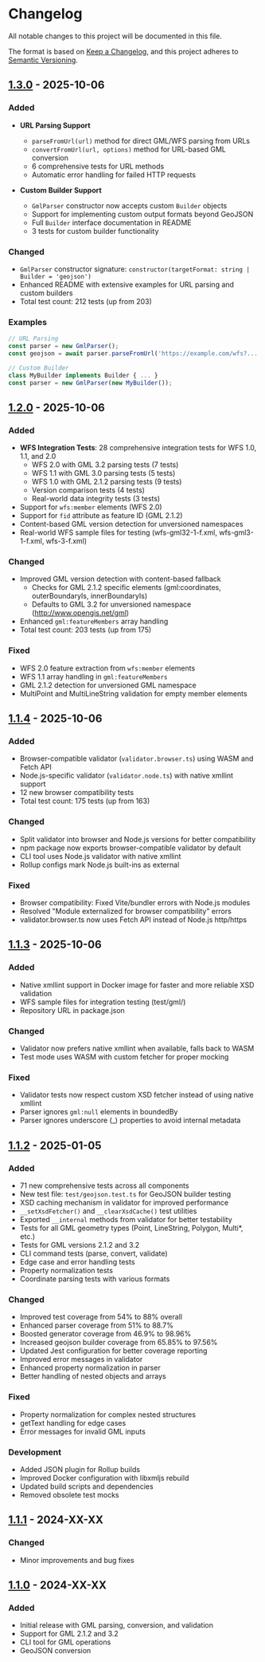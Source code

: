 # Changelog

All notable changes to this project will be documented in this file.

The format is based on [Keep a Changelog](https://keepachangelog.com/en/1.0.0/),
and this project adheres to [Semantic Versioning](https://semver.org/spec/v2.0.0.html).

## [1.3.0] - 2025-10-06

### Added
- **URL Parsing Support**
  - `parseFromUrl(url)` method for direct GML/WFS parsing from URLs
  - `convertFromUrl(url, options)` method for URL-based GML conversion
  - 6 comprehensive tests for URL methods
  - Automatic error handling for failed HTTP requests

- **Custom Builder Support**
  - `GmlParser` constructor now accepts custom `Builder` objects
  - Support for implementing custom output formats beyond GeoJSON
  - Full `Builder` interface documentation in README
  - 3 tests for custom builder functionality

### Changed
- `GmlParser` constructor signature: `constructor(targetFormat: string | Builder = 'geojson')`
- Enhanced README with extensive examples for URL parsing and custom builders
- Total test count: 212 tests (up from 203)

### Examples
```typescript
// URL Parsing
const parser = new GmlParser();
const geojson = await parser.parseFromUrl('https://example.com/wfs?...');

// Custom Builder
class MyBuilder implements Builder { ... }
const parser = new GmlParser(new MyBuilder());
```

## [1.2.0] - 2025-10-06

### Added
- **WFS Integration Tests**: 28 comprehensive integration tests for WFS 1.0, 1.1, and 2.0
  - WFS 2.0 with GML 3.2 parsing tests (7 tests)
  - WFS 1.1 with GML 3.0 parsing tests (5 tests)
  - WFS 1.0 with GML 2.1.2 parsing tests (9 tests)
  - Version comparison tests (4 tests)
  - Real-world data integrity tests (3 tests)
- Support for `wfs:member` elements (WFS 2.0)
- Support for `fid` attribute as feature ID (GML 2.1.2)
- Content-based GML version detection for unversioned namespaces
- Real-world WFS sample files for testing (wfs-gml32-1-f.xml, wfs-gml3-1-f.xml, wfs-3-f.xml)

### Changed
- Improved GML version detection with content-based fallback
  - Checks for GML 2.1.2 specific elements (gml:coordinates, outerBoundaryIs, innerBoundaryIs)
  - Defaults to GML 3.2 for unversioned namespace (http://www.opengis.net/gml)
- Enhanced `gml:featureMembers` array handling
- Total test count: 203 tests (up from 175)

### Fixed
- WFS 2.0 feature extraction from `wfs:member` elements
- WFS 1.1 array handling in `gml:featureMembers`
- GML 2.1.2 detection for unversioned GML namespace
- MultiPoint and MultiLineString validation for empty member elements

## [1.1.4] - 2025-10-06

### Added
- Browser-compatible validator (`validator.browser.ts`) using WASM and Fetch API
- Node.js-specific validator (`validator.node.ts`) with native xmllint support
- 12 new browser compatibility tests
- Total test count: 175 tests (up from 163)

### Changed
- Split validator into browser and Node.js versions for better compatibility
- npm package now exports browser-compatible validator by default
- CLI tool uses Node.js validator with native xmllint
- Rollup configs mark Node.js built-ins as external

### Fixed
- Browser compatibility: Fixed Vite/bundler errors with Node.js modules
- Resolved "Module externalized for browser compatibility" errors
- validator.browser.ts now uses Fetch API instead of Node.js http/https

## [1.1.3] - 2025-10-06

### Added
- Native xmllint support in Docker image for faster and more reliable XSD validation
- WFS sample files for integration testing (test/gml/)
- Repository URL in package.json

### Changed
- Validator now prefers native xmllint when available, falls back to WASM
- Test mode uses WASM with custom fetcher for proper mocking

### Fixed
- Validator tests now respect custom XSD fetcher instead of using native xmllint
- Parser ignores `gml:null` elements in boundedBy
- Parser ignores underscore (_) properties to avoid internal metadata

## [1.1.2] - 2025-01-05

### Added
- 71 new comprehensive tests across all components
- New test file: `test/geojson.test.ts` for GeoJSON builder testing
- XSD caching mechanism in validator for improved performance
- `__setXsdFetcher()` and `__clearXsdCache()` test utilities
- Exported `__internal` methods from validator for better testability
- Tests for all GML geometry types (Point, LineString, Polygon, Multi*, etc.)
- Tests for GML versions 2.1.2 and 3.2
- CLI command tests (parse, convert, validate)
- Edge case and error handling tests
- Property normalization tests
- Coordinate parsing tests with various formats

### Changed
- Improved test coverage from 54% to 88% overall
- Enhanced parser coverage from 51% to 88.7%
- Boosted generator coverage from 46.9% to 98.96%
- Increased geojson builder coverage from 65.85% to 97.56%
- Updated Jest configuration for better coverage reporting
- Improved error messages in validator
- Enhanced property normalization in parser
- Better handling of nested objects and arrays

### Fixed
- Property normalization for complex nested structures
- getText handling for edge cases
- Error messages for invalid GML inputs

### Development
- Added JSON plugin for Rollup builds
- Improved Docker configuration with libxmljs rebuild
- Updated build scripts and dependencies
- Removed obsolete test mocks

## [1.1.1] - 2024-XX-XX

### Changed
- Minor improvements and bug fixes

## [1.1.0] - 2024-XX-XX

### Added
- Initial release with GML parsing, conversion, and validation
- Support for GML 2.1.2 and 3.2
- CLI tool for GML operations
- GeoJSON conversion

[1.3.0]: https://github.com/pt9912/s-gml/compare/v1.2.0...v1.3.0
[1.2.0]: https://github.com/pt9912/s-gml/compare/v1.1.4...v1.2.0
[1.1.4]: https://github.com/pt9912/s-gml/compare/v1.1.3...v1.1.4
[1.1.3]: https://github.com/pt9912/s-gml/compare/v1.1.2...v1.1.3
[1.1.2]: https://github.com/pt9912/s-gml/compare/v1.1.1...v1.1.2
[1.1.1]: https://github.com/pt9912/s-gml/compare/v1.1.0...v1.1.1
[1.1.0]: https://github.com/pt9912/s-gml/releases/tag/v1.1.0
